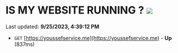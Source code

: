 # IS MY WEBSITE RUNNING ? [![](https://img.shields.io/static/v1?label=Sponsor&message=%E2%9D%A4&logo=GitHub&color=%23fe8e86)](https://github.com/sponsors/<username>)

Last updated: **9/25/2023, 4:39:12 PM**

- `GET` [https://youssefservice.me](https://youssefservice.me) - **Up** (837ms)
